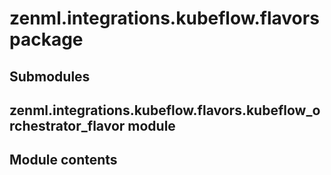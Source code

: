 # zenml.integrations.kubeflow.flavors package

## Submodules

## zenml.integrations.kubeflow.flavors.kubeflow_orchestrator_flavor module

## Module contents
